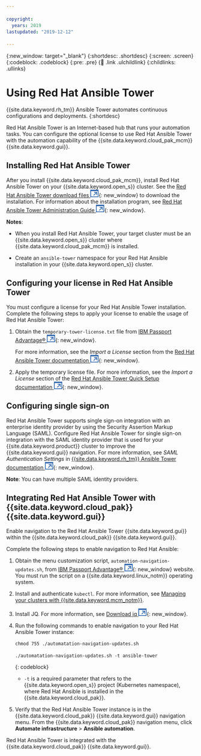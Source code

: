 ```yaml
---

copyright:
  years: 2019
lastupdated: "2019-12-12"

---
```


{:new_window: target="_blank"}
{:shortdesc: .shortdesc}
{:screen: .screen}
{:codeblock: .codeblock}
{:pre: .pre}
{:child: .link .ulchildlink}
{:childlinks: .ullinks}

# Using Red Hat Ansible Tower

{{site.data.keyword.rh_tm}} Ansible Tower automates continuous configurations and deployments.
{:shortdesc}

Red Hat Ansible Tower is an Internet-based hub that runs your automation tasks. You can configure the optional license to use Red Hat Ansible Tower with the automation capability of the {{site.data.keyword.cloud_pak_mcm}} {{site.data.keyword.gui}}.

## Installing Red Hat Ansible Tower

After you install {{site.data.keyword.cloud_pak_mcm}}, install Red Hat Ansible Tower on your {{site.data.keyword.open_s}} cluster. See the [Red Hat Ansible Tower download files ![Opens in a new tab](../images/icons/launch-glyph.svg "Opens in a new tab")](https://releases.ansible.com/ansible-tower/setup_openshift/){: new_window} to download the installation. For information about the installation program, see [Red Hat Ansible Tower Administration Guide ![Opens in a new tab](../images/icons/launch-glyph.svg "Opens in a new tab")](https://docs.ansible.com/ansible-tower/latest/html/administration/openshift_configuration.html#openshift-deployment-and-configuration){: new_window}.

**Notes**:

   * When you install Red Hat Ansible Tower, your target cluster must be an {{site.data.keyword.open_s}} cluster where {{site.data.keyword.cloud_pak_mcm}} is installed.

   * Create an `ansible-tower` namespace for your Red Hat Ansible installation in your {{site.data.keyword.open_s}} cluster.

## Configuring your license in Red Hat Ansible Tower

You must configure a license for your Red Hat Ansible Tower installation. Complete the following steps to apply your license to enable the usage of Red Hat Ansible Tower:

1. Obtain the `temporary-tower-license.txt` file from [IBM Passport Advantage® ![Opens in a new tab](../images/icons/launch-glyph.svg "Opens in a new tab")](https://www-01.ibm.com/software/passportadvantage){: new_window}.

    For more information, see the _Import a License_ section from the [Red Hat Ansible Tower documentation ![Opens in a new tab](../images/icons/launch-glyph.svg "Opens in a new tab")](https://docs.ansible.com/ansible-tower/latest/html/quickstart/import_license.html){: new_window}.

2. Apply the temporary license file. For more information, see the _Import a License_ section of the [Red Hat Ansible Tower Quick Setup documentation ![Opens in a new tab](../images/icons/launch-glyph.svg "Opens in a new tab")](https://docs.ansible.com/ansible-tower/latest/html/quickstart/import_license.html){: new_window}.

## Configuring single sign-on

Red Hat Ansible Tower supports single sign-on integration with an enterprise identity provider by using the Security Assertion Markup Language (SAML). Configure Red Hat Ansible Tower for single sign-on integration with the SAML identity provider that is used for your {{site.data.keyword.product}} cluster to improve the {{site.data.keyword.gui}} navigation. For more information, see _SAML Authentication Settings_ in [{{site.data.keyword.rh_tm}} Ansible Tower documentation ![Opens in a new tab](../images/icons/launch-glyph.svg "Opens in a new tab")](https://docs.ansible.com/ansible-tower/latest/html/administration/ent_auth.html#saml-authentication-settings){: new_window}. 

**Note**: You can have multiple SAML identity providers. 

## Integrating Red Hat Ansible Tower with {{site.data.keyword.cloud_pak}} {{site.data.keyword.gui}}

Enable navigation to the Red Hat Ansible Tower {{site.data.keyword.gui}} within the {{site.data.keyword.cloud_pak}} {{site.data.keyword.gui}}. 

Complete the following steps to enable navigation to Red Hat Ansible:

1. Obtain the menu customization script, `automation-navigation-updates.sh`, from [IBM Passport Advantage® ![Opens in a new tab](../images/icons/launch-glyph.svg "Opens in a new tab")](https://www-01.ibm.com/software/passportadvantage/){: new_window} website. You must run the script on a {{site.data.keyword.linux_notm}} operating system. 

2. Install and authenticate `kubectl`. For more information, see [Managing your clusters with {{site.data.keyword.mcm_notm}}](../mcm/manage_cluster/intro.md). 

3. Install JQ. For more information, see [Download jq ![Opens in a new tab](../images/icons/launch-glyph.svg "Opens in a new tab")](https://stedolan.github.io/jq/download/){: new_window}.

4. Run the following commands to enable navigation to your Red Hat Ansible Tower instance:

   ```
   chmod 755 ./automatation-navigation-updates.sh
   
   ./automatation-navigation-updates.sh -t ansible-tower
   ```
   {: codeblock}

   * `-t` is a required parameter that refers to the {{site.data.keyword.open_s}} project (Kubernetes namespace), where Red Hat Ansible is installed in the {{site.data.keyword.cloud_pak}}.
  
5. Verify that the Red Hat Ansible Tower instance is in the {{site.data.keyword.cloud_pak}} {{site.data.keyword.gui}} navigation menu. From the {{site.data.keyword.cloud_pak}} navigation menu, click **Automate infrastructure** > **Ansible automation**.

Red Hat Ansible Tower is integrated with the {{site.data.keyword.cloud_pak}} {{site.data.keyword.gui}}. 
